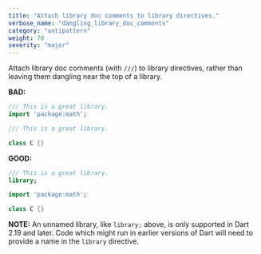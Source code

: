 ```yaml
---
title: "Attach library doc comments to library directives."
verbose_name: "dangling_library_doc_comments"
category: "antipattern"
weight: 70
severity: "major"
---
```

Attach library doc comments (with `///`) to library directives, rather than
leaving them dangling near the top of a library.

**BAD:**
```dart
/// This is a great library.
import 'package:math';
```

```dart
/// This is a great library.

class C {}
```

**GOOD:**
```dart
/// This is a great library.
library;

import 'package:math';

class C {}
```

**NOTE:** An unnamed library, like `library;` above, is only supported in Dart
2.19 and later. Code which might run in earlier versions of Dart will need to
provide a name in the `library` directive.
